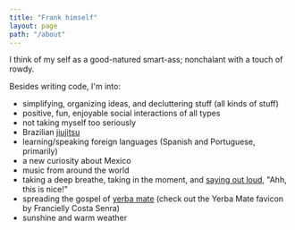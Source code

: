 ```yaml
---
title: "Frank himself"
layout: page
path: "/about"
---
```


I think of my self as a good-natured smart-ass; nonchalant with a touch of rowdy.

Besides writing code, I'm into:

- simplifying, organizing ideas, and decluttering stuff (all kinds of stuff)
- positive, fun, enjoyable social interactions of all types
- not taking myself too seriously
- Brazilian [jiujitsu](http://www.eastsidegrappling.com/)
- learning/speaking foreign languages (Spanish and Portuguese, primarily)
- a new curiosity about Mexico
- music from around the world
- taking a deep breathe, taking in the moment, and [saying out loud](https://www.goodreads.com/quotes/3172-and-i-urge-you-to-please-notice-when-you-are), "Ahh, this is nice!"
- spreading the gospel of [yerba mate](http://circleofdrink.com/adaptogenic-herbs-explained-reduce-stress-and-fight-disease) (check out the Yerba Mate favicon by Francielly Costa Senra)
- sunshine and warm weather
